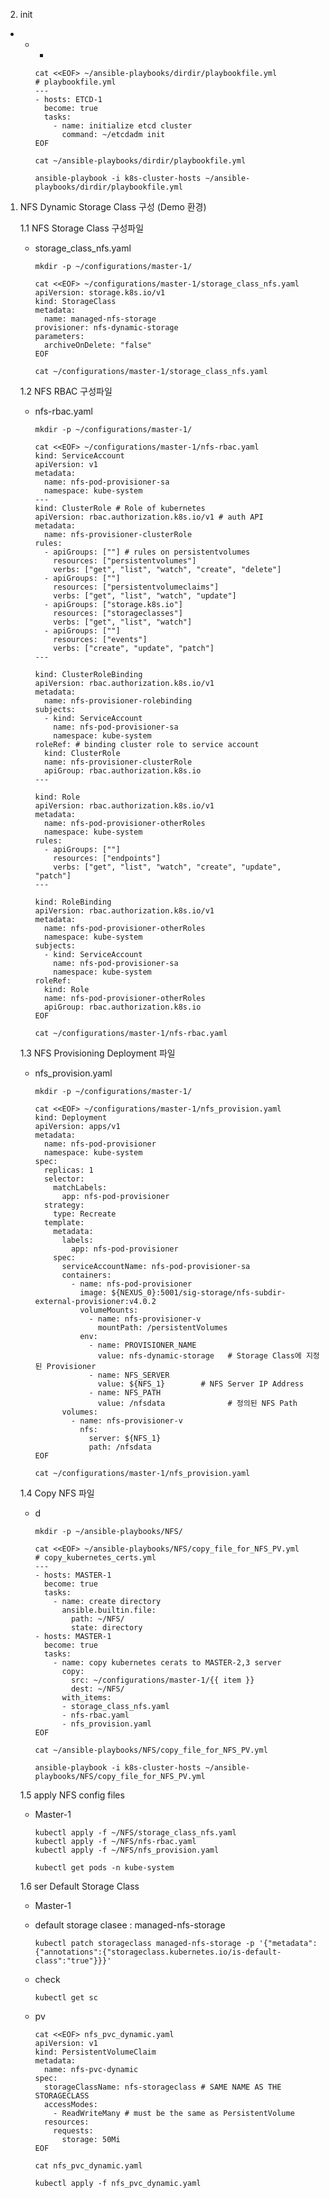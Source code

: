 2. init 
  -  
    - 
      -  

          cat <<EOF> ~/ansible-playbooks/dirdir/playbookfile.yml
          # playbookfile.yml
          ---
          - hosts: ETCD-1
            become: true
            tasks:
              - name: initialize etcd cluster
                command: ~/etcdadm init
          EOF

          cat ~/ansible-playbooks/dirdir/playbookfile.yml

          ansible-playbook -i k8s-cluster-hosts ~/ansible-playbooks/dirdir/playbookfile.yml


1. NFS Dynamic Storage Class 구성 (Demo 환경) 
    
    1.1 NFS Storage Class 구성파일 
    - storage_class_nfs.yaml
    
          mkdir -p ~/configurations/master-1/

          cat <<EOF> ~/configurations/master-1/storage_class_nfs.yaml
          apiVersion: storage.k8s.io/v1
          kind: StorageClass
          metadata:
            name: managed-nfs-storage
          provisioner: nfs-dynamic-storage
          parameters:
            archiveOnDelete: "false"
          EOF

          cat ~/configurations/master-1/storage_class_nfs.yaml


    1.2 NFS RBAC 구성파일
    - nfs-rbac.yaml

          mkdir -p ~/configurations/master-1/

          cat <<EOF> ~/configurations/master-1/nfs-rbac.yaml
          kind: ServiceAccount
          apiVersion: v1
          metadata:
            name: nfs-pod-provisioner-sa
            namespace: kube-system
          ---
          kind: ClusterRole # Role of kubernetes
          apiVersion: rbac.authorization.k8s.io/v1 # auth API
          metadata:
            name: nfs-provisioner-clusterRole
          rules:
            - apiGroups: [""] # rules on persistentvolumes
              resources: ["persistentvolumes"]
              verbs: ["get", "list", "watch", "create", "delete"]
            - apiGroups: [""]
              resources: ["persistentvolumeclaims"]
              verbs: ["get", "list", "watch", "update"]
            - apiGroups: ["storage.k8s.io"]
              resources: ["storageclasses"]
              verbs: ["get", "list", "watch"]
            - apiGroups: [""]
              resources: ["events"]
              verbs: ["create", "update", "patch"]
          ---

          kind: ClusterRoleBinding
          apiVersion: rbac.authorization.k8s.io/v1
          metadata: 
            name: nfs-provisioner-rolebinding
          subjects:
            - kind: ServiceAccount
              name: nfs-pod-provisioner-sa
              namespace: kube-system
          roleRef: # binding cluster role to service account
            kind: ClusterRole
            name: nfs-provisioner-clusterRole
            apiGroup: rbac.authorization.k8s.io
          ---

          kind: Role
          apiVersion: rbac.authorization.k8s.io/v1
          metadata:
            name: nfs-pod-provisioner-otherRoles
            namespace: kube-system
          rules:
            - apiGroups: [""]
              resources: ["endpoints"]
              verbs: ["get", "list", "watch", "create", "update", "patch"]
          ---

          kind: RoleBinding
          apiVersion: rbac.authorization.k8s.io/v1
          metadata:
            name: nfs-pod-provisioner-otherRoles
            namespace: kube-system
          subjects:
            - kind: ServiceAccount 
              name: nfs-pod-provisioner-sa
              namespace: kube-system
          roleRef:
            kind: Role
            name: nfs-pod-provisioner-otherRoles
            apiGroup: rbac.authorization.k8s.io
          EOF

          cat ~/configurations/master-1/nfs-rbac.yaml



    1.3 NFS Provisioning Deployment 파일 
    - nfs_provision.yaml

          mkdir -p ~/configurations/master-1/

          cat <<EOF> ~/configurations/master-1/nfs_provision.yaml
          kind: Deployment
          apiVersion: apps/v1
          metadata:
            name: nfs-pod-provisioner
            namespace: kube-system
          spec:
            replicas: 1
            selector:
              matchLabels:
                app: nfs-pod-provisioner
            strategy:
              type: Recreate
            template:
              metadata:
                labels:
                  app: nfs-pod-provisioner
              spec:
                serviceAccountName: nfs-pod-provisioner-sa
                containers:
                  - name: nfs-pod-provisioner
                    image: ${NEXUS_0}:5001/sig-storage/nfs-subdir-external-provisioner:v4.0.2   
                    volumeMounts:
                      - name: nfs-provisioner-v
                        mountPath: /persistentVolumes
                    env:
                      - name: PROVISIONER_NAME 
                        value: nfs-dynamic-storage   # Storage Class에 지정된 Provisioner
                      - name: NFS_SERVER
                        value: ${NFS_1}        # NFS Server IP Address
                      - name: NFS_PATH
                        value: /nfsdata              # 정의된 NFS Path
                volumes:
                  - name: nfs-provisioner-v
                    nfs:
                      server: ${NFS_1}
                      path: /nfsdata
          EOF

          cat ~/configurations/master-1/nfs_provision.yaml


    1.4 Copy NFS 파일 
    - d


          mkdir -p ~/ansible-playbooks/NFS/
          
          cat <<EOF> ~/ansible-playbooks/NFS/copy_file_for_NFS_PV.yml
          # copy_kubernetes_certs.yml
          ---
          - hosts: MASTER-1
            become: true
            tasks:
              - name: create directory
                ansible.builtin.file:
                  path: ~/NFS/
                  state: directory
          - hosts: MASTER-1
            become: true
            tasks:
              - name: copy kubernetes cerats to MASTER-2,3 server
                copy:
                  src: ~/configurations/master-1/{{ item }}
                  dest: ~/NFS/
                with_items:
                - storage_class_nfs.yaml
                - nfs-rbac.yaml
                - nfs_provision.yaml
          EOF

          cat ~/ansible-playbooks/NFS/copy_file_for_NFS_PV.yml

          ansible-playbook -i k8s-cluster-hosts ~/ansible-playbooks/NFS/copy_file_for_NFS_PV.yml


    1.5 apply NFS config files
    - Master-1

          kubectl apply -f ~/NFS/storage_class_nfs.yaml
          kubectl apply -f ~/NFS/nfs-rbac.yaml
          kubectl apply -f ~/NFS/nfs_provision.yaml

          kubectl get pods -n kube-system

    1.6 ser Default Storage Class 
    - Master-1
    - default storage clasee : managed-nfs-storage

          kubectl patch storageclass managed-nfs-storage -p '{"metadata": {"annotations":{"storageclass.kubernetes.io/is-default-class":"true"}}}'          

    - check

          kubectl get sc        





    - pv 
             
          cat <<EOF> nfs_pvc_dynamic.yaml
          apiVersion: v1
          kind: PersistentVolumeClaim
          metadata:
            name: nfs-pvc-dynamic
          spec:
            storageClassName: nfs-storageclass # SAME NAME AS THE STORAGECLASS
            accessModes:
              - ReadWriteMany # must be the same as PersistentVolume
            resources:
              requests:
                storage: 50Mi
          EOF

          cat nfs_pvc_dynamic.yaml

          kubectl apply -f nfs_pvc_dynamic.yaml
